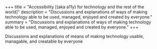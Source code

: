 +++
title = "Accessibility [(aka a11y) for technology and the rest of the world]"
description = "Discussions and explanations of ways of making technology able to be used, managed, enjoyed and created by everyone."
summary = "Discussions and explanations of ways of making technology able to be used, managed, enjoyed and created by everyone."
+++

Discussions and explanations of means of making technology usable, managable, and creatable by everyone
